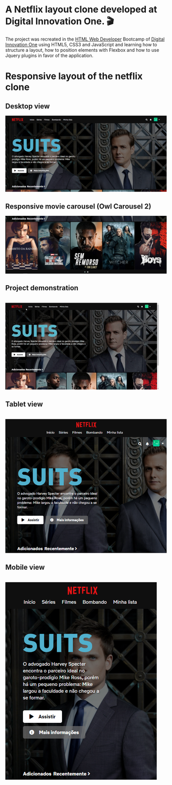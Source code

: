 # A Netflix layout clone developed at Digital Innovation One. 🎬

The project was recreated in the [HTML Web Developer](https://web.digitalinnovation.one/track/html-web-developer) Bootcamp of [Digital Innovation One](https://web.digitalinnovation.one/) using HTML5, CSS3 and JavaScript and learning how to structure a layout, how to position elements with Flexbox and how to use Jquery plugins in favor of the application.


# Responsive layout of the netflix clone

## Desktop view 

![Desktop view photo](https://github.com/gabrielcordls/netflix-clone/blob/master/img/screenshots/Tela%20Principal%20Desktop.png)

## Responsive movie carousel (Owl Carousel 2)

![movie carousel photo](https://github.com/gabrielcordls/netflix-clone/blob/master/img/screenshots/Carrossel%20de%20Filmes.png)

## Project demonstration

⠀⠀⠀⠀⠀⠀⠀⠀⠀⠀⠀⠀⠀⠀⠀⠀![Mobile demonstration view gif](https://github.com/gabrielcordls/netflix-clone/blob/master/img/screenshots/gif-clone.gif)

## Tablet view

⠀⠀![Tablet view photo](https://github.com/gabrielcordls/netflix-clone/blob/master/img/screenshots/Tela%20Principal%20Tablet.png)

## Mobile view

⠀⠀⠀⠀⠀⠀⠀⠀⠀⠀⠀⠀⠀⠀⠀⠀⠀⠀![Mobile view photo](https://github.com/gabrielcordls/netflix-clone/blob/master/img/screenshots/Tela%20Principal%20Mobile.png) 



